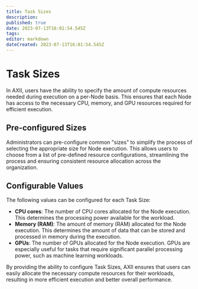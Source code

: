 ```yaml
---
title: Task Sizes
description: 
published: true
date: 2023-07-13T16:01:54.545Z
tags: 
editor: markdown
dateCreated: 2023-07-13T16:01:54.545Z
---
```


# Task Sizes
In AXII, users have the ability to specify the amount of compute resources needed during execution on a per-Node basis. This ensures that each Node has access to the necessary CPU, memory, and GPU resources required for efficient execution.

## Pre-configured Sizes

Administrators can pre-configure common \"sizes\" to simplify the process of selecting the appropriate size for Node execution. This allows users to choose from a list of pre-defined resource configurations, streamlining the process and ensuring consistent resource allocation across the organization.

## Configurable Values

The following values can be configured for each Task Size:

- **CPU cores**: The number of CPU cores allocated for the Node execution. This determines the processing power available for the workload.
- **Memory (RAM)**: The amount of memory (RAM) allocated for the Node execution. This determines the amount of data that can be stored and processed in memory during the execution.
- **GPUs**: The number of GPUs allocated for the Node execution. GPUs are especially useful for tasks that require significant parallel processing power, such as machine learning workloads.

By providing the ability to configure Task Sizes, AXII ensures that users can easily allocate the necessary compute resources for their workloads, resulting in more efficient execution and better overall performance.